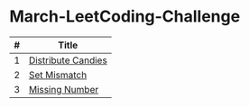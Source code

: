 # March-LeetCoding-Challenge

| # | Title 
|---| ----- 
|1|[Distribute Candies](https://leetcode.com/explore/challenge/card/march-leetcoding-challenge-2021/588/week-1-march-1st-march-7th/3657/)|
|2|[Set Mismatch](https://leetcode.com/explore/challenge/card/march-leetcoding-challenge-2021/588/week-1-march-1st-march-7th/3658/)|
|3|[Missing Number](https://leetcode.com/explore/challenge/card/march-leetcoding-challenge-2021/588/week-1-march-1st-march-7th/3659/)|
